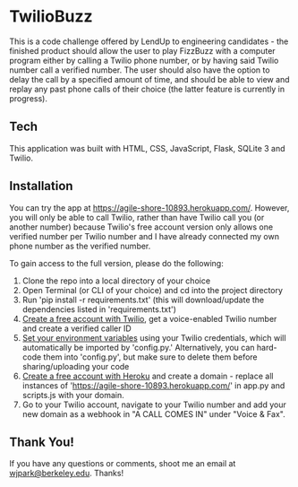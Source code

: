 # TwilioBuzz
This is a code challenge offered by LendUp to engineering candidates - the finished product should allow the user to play FizzBuzz with a computer program either by calling a Twilio phone number, or by having said Twilio number call a verified number. The user should also have the option to delay the call by a specified amount of time, and should be able to view and replay any past phone calls of their choice (the latter feature is currently in progress).

## Tech
This application was built with HTML, CSS, JavaScript, Flask, SQLite 3 and Twilio.

## Installation
You can try the app at https://agile-shore-10893.herokuapp.com/. However, you will only be able to call Twilio, rather than have Twilio call you (or another number) because Twilio's free account version only allows one verified number per Twilio number and I have already connected my own phone number as the verified number. 

To gain access to the full version, please do the following:
1) Clone the repo into a local directory of your choice
2) Open Terminal (or CLI of your choice) and cd into the project directory
3) Run 'pip install -r requirements.txt' (this will download/update the dependencies listed in 'requirements.txt')
4) [Create a free account with Twilio](https://www.twilio.com/try-twilio), get a voice-enabled Twilio number and create a verified caller ID
5) [Set your environment variables](https://medium.com/@himanshuagarwal1395/setting-up-environment-variables-in-macos-sierra-f5978369b255) using your Twilio credentials, which will automatically be imported by 'config.py.' Alternatively, you can hard-code them into 'config.py', but make sure to delete them before sharing/uploading your code
6) [Create a free account with Heroku](https://signup.heroku.com/login) and create a domain - replace all instances of 'https://agile-shore-10893.herokuapp.com/' in app.py and scripts.js with your domain. 
7) Go to your Twilio account, navigate to your Twilio number and add your new domain as a webhook in "A CALL COMES IN" under "Voice & Fax".

## Thank You!
If you have any questions or comments, shoot me an email at wjpark@berkeley.edu. Thanks!
